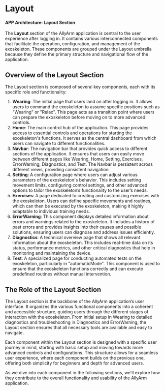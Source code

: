 # Layout

#### APP Architecture: Layout Section

The **Layout** section of the AllyArm application is central to the user experience after logging in. It contains various interconnected components that facilitate the operation, configuration, and management of the exoskeleton. These components are grouped under the Layout umbrella because they define the primary structure and navigational flow of the application.

## Overview of the Layout Section

The Layout section is composed of several key components, each with its specific role and functionality:

1. **Wearing**: The initial page that users land on after logging in. It allows users to command the exoskeleton to assume specific positions such as "Wearing" or "Relax". This page acts as a transition point where users can prepare the exoskeleton before moving on to more advanced controls.
2. **Home**: The main control hub of the application. This page provides access to essential controls and operations for starting the exoskeleton's functions. It serves as the central dashboard from which users can navigate to different functionalities.
3. **Navbar**: The navigation bar that provides quick access to different sections of the application. It ensures that users can easily move between different pages like Wearing, Home, Setting, Exercises, ErrorWarning, Diagnostics, and Test. The Navbar is persistent across different views, providing consistent navigation.
4. **Setting**: A configuration page where users can adjust various parameters of the exoskeleton's behavior. This includes setting movement limits, configuring control settings, and other advanced options to tailor the exoskeleton’s functionality to the user’s needs.
5. **Exercises**: A page dedicated to creating and customizing exercises with the exoskeleton. Users can define specific movements and routines, which can then be executed by the exoskeleton, making it highly adaptable to individual training needs.
6. **ErrorWarning**: This component displays detailed information about errors and warnings related to the exoskeleton. It includes a history of past errors and provides insights into their causes and possible solutions, ensuring users can diagnose and address issues efficiently.
7. **Diagnostics**: A technical overview page that shows all relevant information about the exoskeleton. This includes real-time data on its status, performance metrics, and other critical diagnostics that help in monitoring and maintaining the device.
8. **Test**: A specialized page for conducting automated tests on the exoskeleton, particularly in "automaticMode". This component is used to ensure that the exoskeleton functions correctly and can execute predefined routines without manual intervention.

## The Role of the Layout Section

The Layout section is the backbone of the AllyArm application’s user interface. It organizes the various functional components into a coherent and accessible structure, guiding users through the different stages of interaction with the exoskeleton. From initial setup in Wearing to detailed diagnostics and troubleshooting in Diagnostics and ErrorWarning, the Layout section ensures that all necessary tools are available and easy to navigate.

Each component within the Layout section is designed with a specific user journey in mind, starting with basic setup and moving towards more advanced controls and configurations. This structure allows for a seamless user experience, where each component builds on the previous one, offering both simplicity for beginners and depth for advanced users.

As we dive into each component in the following sections, we'll explore how they contribute to the overall functionality and usability of the AllyArm application.
